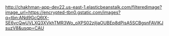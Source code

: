 http://chakhman-app-dev22.us-east-1.elasticbeanstalk.com/filteredimage?image_url=https://encrypted-tbn0.gstatic.com/images?q=tbn:ANd9GcQ6tX-SE6vcQwUVLXQ3XVkhTMR3Wo_oXPS02zjIjaOUBEp8dPisA5SCBgsnFAVlKJsuzV8&usqp=CAU
